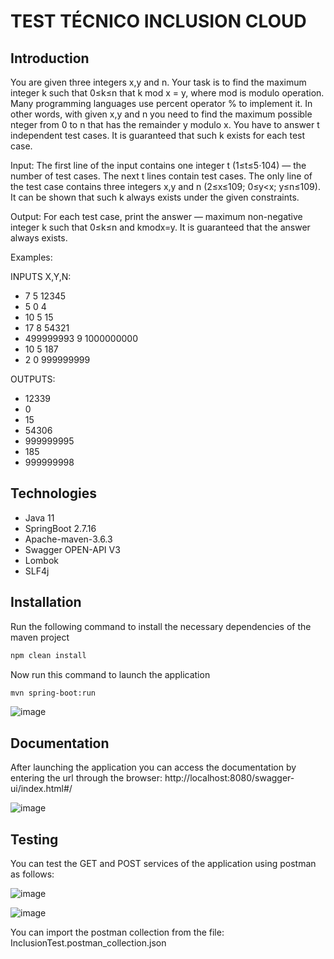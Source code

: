 # TEST TÉCNICO INCLUSION CLOUD

## Introduction

You are given three integers x,y and n. Your task is to find the maximum integer k such that 0≤k≤n that k mod x = y, where mod is modulo operation. Many programming languages use percent operator % to implement it. In other words, with given x,y and n you need to find the maximum possible nteger from 0 to n that has the remainder y modulo x. You have to answer t independent test cases. It is guaranteed that such k exists for each test case.

Input: The first line of the input contains one integer t (1≤t≤5⋅104) — the number of test cases. The next t lines contain test cases. The only line of the test case contains three integers x,y and n (2≤x≤109; 0≤y<x; y≤n≤109). It can be shown that such k always exists under the given constraints.

Output: For each test case, print the answer — maximum non-negative integer k such that 0≤k≤n and kmodx=y. It is guaranteed that the answer always exists.

Examples:

INPUTS X,Y,N:
* 7 5 12345
* 5 0 4
* 10 5 15
* 17 8 54321
* 499999993 9 1000000000
* 10 5 187
* 2 0 999999999

OUTPUTS:
* 12339
* 0
* 15
* 54306
* 999999995
* 185
* 999999998

## Technologies

* Java 11
* SpringBoot 2.7.16
* Apache-maven-3.6.3
* Swagger OPEN-API V3
* Lombok
* SLF4j

## Installation

Run the following command to install the necessary dependencies of the maven project

```bash
npm clean install
```

Now run this command to launch the application

```bash
mvn spring-boot:run
```
![image](https://github.com/nelsondavids10/inclusion/assets/64111407/c77e0401-74f2-469a-aff5-047c0fb11389)


## Documentation

After launching the application you can access the documentation by entering the url through the browser: http://localhost:8080/swagger-ui/index.html#/

![image](https://github.com/nelsondavids10/inclusion/assets/64111407/851b59d9-d5e6-4c23-9a01-b0d91df0971c)

## Testing

You can test the GET and POST services of the application using postman as follows:

![image](https://github.com/nelsondavids10/inclusion/assets/64111407/1a76354e-e76c-4577-a92f-3661d8ff4fbd)

![image](https://github.com/nelsondavids10/inclusion/assets/64111407/4a308aa2-5c43-442b-9a44-657658c82edf)

You can import the postman collection from the file: InclusionTest.postman_collection.json

